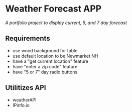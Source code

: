 # Weather Forecast APP
*A portfolio project to display current, 5, and 7 day forecast*

## Requirements
 - use wood background for table
 - use default location to be Newmarket NH
 - have a "get current location" feature
 - have "enter a zip code" feature
 - have "5 or 7" day radio buttons
  
## Utilitizes API
 - weatherAPI
 - IPinfo.io